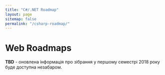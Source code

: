 ```yaml
---
title: "C#/.NET Roadmap"
layout: page
sitemap: false
permalink: "/csharp-roadmap/"
---
```


# Web Roadmaps

**TBD** - оновлена інформація про зібрання у першому семестрі 2018 року буде доступна незабаром.
